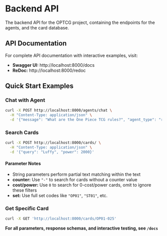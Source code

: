 # Backend API

The backend API for the OPTCG project, containing the endpoints for the agents, and the card database.


## API Documentation

For complete API documentation with interactive examples, visit:
- **Swagger UI:** http://localhost:8000/docs
- **ReDoc:** http://localhost:8000/redoc

## Quick Start Examples

### Chat with Agent
```bash
curl -X POST http://localhost:8000/agents/chat \
  -H "Content-Type: application/json" \
  -d '{"message": "What are the One Piece TCG rules?", "agent_type": "rulebook"}'
```

### Search Cards
```bash
curl -X POST http://localhost:8000/cards/ \
  -H "Content-Type: application/json" \
  -d '{"query": "Luffy", "power": 2000}'
```

#### Parameter Notes
- String parameters perform partial text matching within the text
- **counter:** Use `"-"` to search for cards without a counter value
- **cost/power:** Use `0` to search for 0-cost/power cards, omit to ignore these filters
- **set:** Use full set codes like `"OP01"`, `"ST01"`, etc.

### Get Specific Card
```bash
curl -X GET 'http://localhost:8000/cards/OP01-025'
```

**For all parameters, response schemas, and interactive testing, see `/docs`**